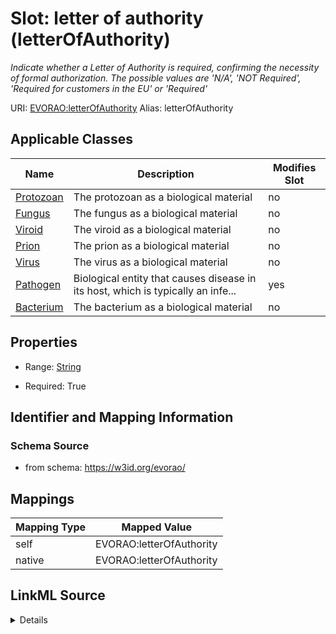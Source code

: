 

# Slot: letter of authority (letterOfAuthority) 


_Indicate whether a Letter of Authority is required, confirming the necessity of formal authorization. The possible values are 'N/A', 'NOT Required', 'Required for customers in the EU' or 'Required'_





URI: [EVORAO:letterOfAuthority](https://w3id.org/evorao/letterOfAuthority)
Alias: letterOfAuthority

<!-- no inheritance hierarchy -->





## Applicable Classes

| Name | Description | Modifies Slot |
| --- | --- | --- |
| [Protozoan](Protozoan.md) | The protozoan as a biological material |  no  |
| [Fungus](Fungus.md) | The fungus as a biological material |  no  |
| [Viroid](Viroid.md) | The viroid as a biological material |  no  |
| [Prion](Prion.md) | The prion as a biological material |  no  |
| [Virus](Virus.md) | The virus as a biological material |  no  |
| [Pathogen](Pathogen.md) | Biological entity that causes disease in its host, which is typically an infe... |  yes  |
| [Bacterium](Bacterium.md) | The bacterium as a biological material |  no  |







## Properties

* Range: [String](String.md)

* Required: True





## Identifier and Mapping Information







### Schema Source


* from schema: https://w3id.org/evorao/




## Mappings

| Mapping Type | Mapped Value |
| ---  | ---  |
| self | EVORAO:letterOfAuthority |
| native | EVORAO:letterOfAuthority |




## LinkML Source

<details>
```yaml
name: letterOfAuthority
description: Indicate whether a Letter of Authority is required, confirming the necessity
  of formal authorization. The possible values are 'N/A', 'NOT Required', 'Required
  for customers in the EU' or 'Required'
title: letter of authority
from_schema: https://w3id.org/evorao/
rank: 1000
ifabsent: string(Not applicable)
alias: letterOfAuthority
domain_of:
- Pathogen
range: string
required: true
multivalued: false
equals_string_in:
- Not applicable
- Not required
- Required for customers in the EU
- Required

```
</details>